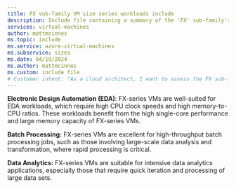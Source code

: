 ```yaml
---
title: FX sub-family VM size series workloads include
description: Include file containing a summary of the 'FX' sub-family's potential workloads.
services: virtual-machines
author: mattmcinnes
ms.topic: include
ms.service: azure-virtual-machines
ms.subservice: sizes
ms.date: 04/19/2024
ms.author: mattmcinnes
ms.custom: include file
# Customer intent: "As a cloud architect, I want to assess the FX sub-family VM sizes for different workloads, so that I can determine their suitability for EDA, batch processing, and data analytics tasks in my organization."
---
```

**Electronic Design Automation (EDA)**: FX-series VMs are well-suited for EDA workloads, which require high CPU clock speeds and high memory-to-CPU ratios. These workloads benefit from the high single-core performance and large memory capacity of FX-series VMs.

**Batch Processing:** FX-series VMs are excellent for high-throughput batch processing jobs, such as those involving large-scale data analysis and transformation, where rapid processing is critical.

**Data Analytics:** FX-series VMs are suitable for intensive data analytics applications, especially those that require quick iteration and processing of large data sets.